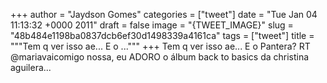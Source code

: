 
+++
author = "Jaydson Gomes"
categories = ["tweet"]
date = "Tue Jan 04 11:13:32 +0000 2011"
draft = false
image = "{TWEET_IMAGE}"
slug = "48b484e1198ba0837dcb6ef30d1498339a4161ca"
tags = ["tweet"]
title = """Tem q ver isso ae... E o	..."""
+++
Tem q ver isso ae... E o	Pantera? RT @mariavaicomigo nossa, eu ADORO o álbum back to basics da christina aguilera...
